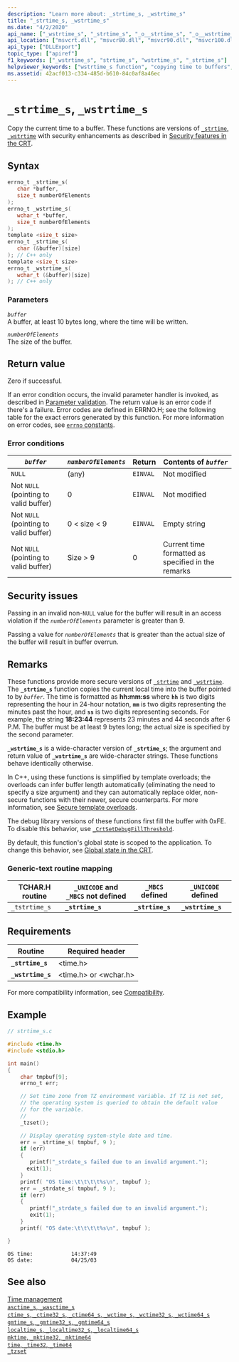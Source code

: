 ```yaml
---
description: "Learn more about: _strtime_s, _wstrtime_s"
title: "_strtime_s, _wstrtime_s"
ms.date: "4/2/2020"
api_name: ["_wstrtime_s", "_strtime_s", "_o__strtime_s", "_o__wstrtime_s"]
api_location: ["msvcrt.dll", "msvcr80.dll", "msvcr90.dll", "msvcr100.dll", "msvcr100_clr0400.dll", "msvcr110.dll", "msvcr110_clr0400.dll", "msvcr120.dll", "msvcr120_clr0400.dll", "ucrtbase.dll", "api-ms-win-crt-time-l1-1-0.dll", "api-ms-win-crt-private-l1-1-0.dll"]
api_type: ["DLLExport"]
topic_type: ["apiref"]
f1_keywords: ["_wstrtime_s", "strtime_s", "wstrtime_s", "_strtime_s"]
helpviewer_keywords: ["wstrtime_s function", "copying time to buffers", "strtime_s function", "_wstrtime_s function", "time, copying", "_strtime_s function"]
ms.assetid: 42acf013-c334-485d-b610-84c0af8a46ec
---
```

# `_strtime_s`, `_wstrtime_s`

Copy the current time to a buffer. These functions are versions of [`_strtime`, `_wstrtime`](strtime-wstrtime.md) with security enhancements as described in [Security features in the CRT](../security-features-in-the-crt.md).

## Syntax

```C
errno_t _strtime_s(
   char *buffer,
   size_t numberOfElements
);
errno_t _wstrtime_s(
   wchar_t *buffer,
   size_t numberOfElements
);
template <size_t size>
errno_t _strtime_s(
   char (&buffer)[size]
); // C++ only
template <size_t size>
errno_t _wstrtime_s(
   wchar_t (&buffer)[size]
); // C++ only
```

### Parameters

*`buffer`*\
A buffer, at least 10 bytes long, where the time will be written.

*`numberOfElements`*\
The size of the buffer.

## Return value

Zero if successful.

If an error condition occurs, the invalid parameter handler is invoked, as described in [Parameter validation](../parameter-validation.md). The return value is an error code if there's a failure. Error codes are defined in ERRNO.H; see the following table for the exact errors generated by this function. For more information on error codes, see [`errno` constants](../errno-constants.md).

### Error conditions

| *`buffer`* | *`numberOfElements`* | Return | Contents of *`buffer`* |
|---|---|---|---|
| `NULL` | (any) | `EINVAL` | Not modified |
| Not `NULL` (pointing to valid buffer) | 0 | `EINVAL` | Not modified |
| Not `NULL` (pointing to valid buffer) | 0 < size < 9 | `EINVAL` | Empty string |
| Not `NULL` (pointing to valid buffer) | Size > 9 | 0 | Current time formatted as specified in the remarks |

## Security issues

Passing in an invalid non-`NULL` value for the buffer will result in an access violation if the *`numberOfElements`* parameter is greater than 9.

Passing a value for *`numberOfElements`* that is greater than the actual size of the buffer will result in buffer overrun.

## Remarks

These functions provide more secure versions of [`_strtime`](strtime-wstrtime.md) and [`_wstrtime`](strtime-wstrtime.md). The **`_strtime_s`** function copies the current local time into the buffer pointed to by *`buffer`*. The time is formatted as **hh:mm:ss** where **`hh`** is two digits representing the hour in 24-hour notation, **`mm`** is two digits representing the minutes past the hour, and **`ss`** is two digits representing seconds. For example, the string **18:23:44** represents 23 minutes and 44 seconds after 6 P.M. The buffer must be at least 9 bytes long; the actual size is specified by the second parameter.

**`_wstrtime_s`** is a wide-character version of **`_strtime_s`**; the argument and return value of **`_wstrtime_s`** are wide-character strings. These functions behave identically otherwise.

In C++, using these functions is simplified by template overloads; the overloads can infer buffer length automatically (eliminating the need to specify a size argument) and they can automatically replace older, non-secure functions with their newer, secure counterparts. For more information, see [Secure template overloads](../secure-template-overloads.md).

The debug library versions of these functions first fill the buffer with 0xFE. To disable this behavior, use [`_CrtSetDebugFillThreshold`](crtsetdebugfillthreshold.md).

By default, this function's global state is scoped to the application. To change this behavior, see [Global state in the CRT](../global-state.md).

### Generic-text routine mapping

| TCHAR.H routine | `_UNICODE` and `_MBCS` not defined | `_MBCS` defined | `_UNICODE` defined |
|---|---|---|---|
| `_tstrtime_s` | **`_strtime_s`** | **`_strtime_s`** | **`_wstrtime_s`** |

## Requirements

| Routine | Required header |
|---|---|
| **`_strtime_s`** | \<time.h> |
| **`_wstrtime_s`** | \<time.h> or \<wchar.h> |

For more compatibility information, see [Compatibility](../compatibility.md).

## Example

```C
// strtime_s.c

#include <time.h>
#include <stdio.h>

int main()
{
    char tmpbuf[9];
    errno_t err;

    // Set time zone from TZ environment variable. If TZ is not set,
    // the operating system is queried to obtain the default value
    // for the variable.
    //
    _tzset();

    // Display operating system-style date and time.
    err = _strtime_s( tmpbuf, 9 );
    if (err)
    {
       printf("_strdate_s failed due to an invalid argument.");
      exit(1);
    }
    printf( "OS time:\t\t\t\t%s\n", tmpbuf );
    err = _strdate_s( tmpbuf, 9 );
    if (err)
    {
       printf("_strdate_s failed due to an invalid argument.");
       exit(1);
    }
    printf( "OS date:\t\t\t\t%s\n", tmpbuf );

}
```

```Output
OS time:            14:37:49
OS date:            04/25/03
```

## See also

[Time management](../time-management.md)\
[`asctime_s`, `_wasctime_s`](asctime-s-wasctime-s.md)\
[`ctime_s`, `_ctime32_s`, `_ctime64_s`, `_wctime_s`, `_wctime32_s`, `_wctime64_s`](ctime-s-ctime32-s-ctime64-s-wctime-s-wctime32-s-wctime64-s.md)\
[`gmtime_s`, `_gmtime32_s`, `_gmtime64_s`](gmtime-s-gmtime32-s-gmtime64-s.md)\
[`localtime_s`, `_localtime32_s`, `_localtime64_s`](localtime-s-localtime32-s-localtime64-s.md)\
[`mktime`, `_mktime32`, `_mktime64`](mktime-mktime32-mktime64.md)\
[`time`, `_time32`, `_time64`](time-time32-time64.md)\
[`_tzset`](tzset.md)
